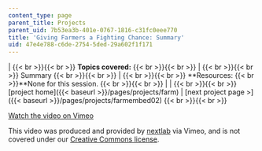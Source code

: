 ```yaml
---
content_type: page
parent_title: Projects
parent_uid: 7b53ea3b-401e-0767-1816-c31fc0eee770
title: 'Giving Farmers a Fighting Chance: Summary'
uid: 47e4e788-c6de-2754-5ded-29a602f1f171
---
```


|  {{< br >}}{{< br >}} **Topics covered:** {{< br >}}{{< br >}}  |  {{< br >}}{{< br >}} Summary {{< br >}}{{< br >}}  |  {{< br >}}{{< br >}} **Resources:  {{< br >}}**None for this session. {{< br >}}{{< br >}}  |
|  {{< br >}}{{< br >}} [project home]({{< baseurl >}}/pages/projects/farm) &#124; [next project page >]({{< baseurl >}}/pages/projects/farmembed02) {{< br >}}{{< br >}}  

[Watch the video on Vimeo](http://vimeo.com/moogaloop.swf?clip_id=4873417&server=vimeo.com&show_title=0&show_byline=0&show_portrait=0&color=&fullscreen=0&group_id=)

This video was produced and provided by [nextlab](http://vimeo.com/nextlab) via Vimeo, and is not covered under our [Creative Commons license](/terms/#cc).